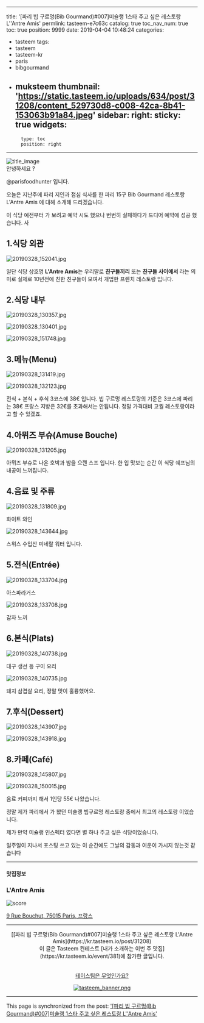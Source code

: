 
---
title: '[파리 빕 구르멍(Bib Gourmand)#007]미슐랭 1스타 주고 싶은 레스토랑 L''Antre Amis'
permlink: tasteem-e7c63c
catalog: true
toc_nav_num: true
toc: true
position: 9999
date: 2019-04-04 10:48:24
categories:
- tasteem
tags:
- tasteem
- tasteem-kr
- paris
- bibgourmand
- muksteem
thumbnail: 'https://static.tasteem.io/uploads/634/post/31208/content_529730d8-c008-42ca-8b41-153063b91a84.jpeg'
sidebar:
    right:
        sticky: true
widgets:
    -
        type: toc
        position: right
---


![title_image](https://static.tasteem.io/uploads/634/post/31208/content_529730d8-c008-42ca-8b41-153063b91a84.jpeg)
<br/>
안녕하세요 ?

@parisfoodhunter 입니다. 

오늘은 지난주에 파리 지인과 점심 식사를 한 파리 15구 Bib Gourmand 레스토랑 L'Antre Amis 에 대해 소개해 드리겠습니다. 

이 식당 예전부터 가 보려고 예약 시도 했으나 번번히 실패하다가 드디어 예약에 성공 했습니다.  사

## 1.식당 외관


![20190328_152041.jpg](https://static.tasteem.io/uploads/image/image/156700/2373a423-f73e-4ca4-856c-56d1352d5fb1.jpeg)

일단  식당 상호명 **L'Antre Amis**는 우리말로 **친구들끼리** 또는 **친구들 사이에서** 라는 의미로 실제로 10년전에 친한 친구들이 모여서 개업한 프렌치 레스토랑 입니다.

## 2.식당 내부


![20190328_130357.jpg](https://static.tasteem.io/uploads/image/image/156701/2373a423-f73e-4ca4-856c-56d1352d5fb1.jpeg)


![20190328_130401.jpg](https://static.tasteem.io/uploads/image/image/156702/2373a423-f73e-4ca4-856c-56d1352d5fb1.jpeg)


![20190328_151748.jpg](https://static.tasteem.io/uploads/image/image/156703/2373a423-f73e-4ca4-856c-56d1352d5fb1.jpeg)

## 3.메뉴(Menu)


![20190328_131419.jpg](https://static.tasteem.io/uploads/image/image/156704/2373a423-f73e-4ca4-856c-56d1352d5fb1.jpeg)


![20190328_132123.jpg](https://static.tasteem.io/uploads/image/image/156705/2373a423-f73e-4ca4-856c-56d1352d5fb1.jpeg)

전식 + 본식 + 후식 3코스에 38€ 입니다.
빕 구르멍 레스토랑의 기준은 3코스에 파리는 38€ 프랑스 지방은 32€를 초과해서는 안됩니다.
정말 가격대비 고퀄 레스토랑이라고 할 수 있겠죠.

## 4.아뮈즈 부슈(Amuse Bouche)


![20190328_131205.jpg](https://static.tasteem.io/uploads/image/image/156706/2373a423-f73e-4ca4-856c-56d1352d5fb1.jpeg)

아뮈즈 부슈로 나온 호박과 밤을 으깬 스프 입니다.
한 입 맛보는 순간 이 식당 쉐프님의 내공이 느껴집니다. 

## 4.음료 및 주류


![20190328_131809.jpg](https://static.tasteem.io/uploads/image/image/156707/2373a423-f73e-4ca4-856c-56d1352d5fb1.jpeg)

화이트 와인



![20190328_143644.jpg](https://static.tasteem.io/uploads/image/image/156715/2373a423-f73e-4ca4-856c-56d1352d5fb1.jpeg)


스위스 수입산 미네랄 워터 입니다. 

## 5.전식(Entrée)


![20190328_133704.jpg](https://static.tasteem.io/uploads/image/image/156709/2373a423-f73e-4ca4-856c-56d1352d5fb1.jpeg)

아스파라거스 


![20190328_133708.jpg](https://static.tasteem.io/uploads/image/image/156710/2373a423-f73e-4ca4-856c-56d1352d5fb1.jpeg)

감자 뇨끼

## 6.본식(Plats)


![20190328_140738.jpg](https://static.tasteem.io/uploads/image/image/156711/2373a423-f73e-4ca4-856c-56d1352d5fb1.jpeg)

대구 생선 등 구이 요리


![20190328_140735.jpg](https://static.tasteem.io/uploads/image/image/156712/2373a423-f73e-4ca4-856c-56d1352d5fb1.jpeg)

돼지 삼겹살 요리, 정말 맛이 훌륭했어요. 

## 7.후식(Dessert)


![20190328_143907.jpg](https://static.tasteem.io/uploads/image/image/156713/2373a423-f73e-4ca4-856c-56d1352d5fb1.jpeg)


![20190328_143918.jpg](https://static.tasteem.io/uploads/image/image/156714/2373a423-f73e-4ca4-856c-56d1352d5fb1.jpeg)

## 8.카페(Café)


![20190328_145807.jpg](https://static.tasteem.io/uploads/image/image/156716/2373a423-f73e-4ca4-856c-56d1352d5fb1.jpeg)



![20190328_150015.jpg](https://static.tasteem.io/uploads/image/image/156717/2373a423-f73e-4ca4-856c-56d1352d5fb1.jpeg)

음료 커피까지 해서 1인당  55€ 나왔습니다. 

정말 제가 파리에서 가 봤던 미슐랭 빕구르멍 레스토랑 중에서  최고의 레스토랑 이었습니다.

제가 만약 미슐랭 인스펙터 였다면 별 하나 주고 싶은 식당이었습니다.

일주일이 지나서 포스팅 쓰고 있는 이 순간에도 그날의 감동과 여운이 가시지 않는것 같습니다 



---------------------
#### 맛집정보
### L'Antre Amis
![score](https://static.tasteem.io/images/steem/3Crowns.png)

[9 Rue Bouchut, 75015 Paris, 프랑스](https://kr.tasteem.io/post/31208#map)

-----------------------------------------
<center>[[파리 빕 구르멍(Bib Gourmand)#007]미슐랭 1스타 주고 싶은 레스토랑 L'Antre Amis](https://kr.tasteem.io/post/31208)
<br/>이 글은 Tasteem 컨테스트
 [내가 소개하는  이번 주 맛집](https://kr.tasteem.io/event/381)에 참가한 글입니다.

<br/>[테이스팀은 무엇인가요?](https://kr.tasteem.io/about)

[![tasteem_banner.png](https://static.tasteem.io/images/tasteem_banner_v3.png)](https://kr.tasteem.io)</center>

- - -

This page is synchronized from the post: ['[파리 빕 구르멍(Bib Gourmand)#007]미슐랭 1스타 주고 싶은 레스토랑 L''Antre Amis'](https://steemit.com/@parisfoodhunter/tasteem-e7c63c)
